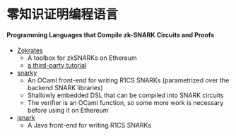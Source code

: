 # 零知识证明编程语言



#### Programming Languages that Compile zk-SNARK Circuits and Proofs

* [Zokrates](https://github.com/JacobEberhardt/ZoKrates)
  * A toolbox for zkSNARKs on Ethereum
  * [a third-party tutorial](https://github.com/jstoxrocky/zksnarks_example)
* [snarky](https://github.com/o1-labs/snarky)
  * An OCaml front-end for writing R1CS SNARKs \(parametrized over the backend SNARK libraries\)
  * Shallowly embedded DSL that can be compiled into SNARK circuits
  * The verifier is an OCaml function, so some more work is necessary before using it on Ethereum
* [jsnark](https://github.com/akosba/jsnark)
  * A Java front-end for writing R1CS SNARKs

